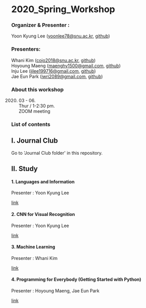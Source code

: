 # 2020_Spring_Workshop

### Organizer & Presenter : 
Yoon Kyung Lee (yoonlee78@snu.ac.kr, [github](https://github.com/yoonlee78)) <br>

### Presenters:
Whani Kim (cojo2018@snu.ac.kr, [github](https://github.com/domeis))<br>
Hoyoung Maeng (maenghy1500@gmail.com, [github](https://github.com/Hoyoung-Maeng)) <br>
Inju Lee (ijlee199716@gmail.com, [github](https://github.com/Inju0716)) <br>
Jae Eun Park (iwri2089@gmail.com, [github](https://github.com/JPark11)) <br>

### About this workshop

2020. 03 - 06. <br>
Thur / 1-2:30 pm. <br>
ZOOM meeting

### List of contents

## I. Journal Club

Go to 'Journal Club folder' in this repository.

## II. Study

#### 1. Languages and Information
Presenter : Yoon Kyung Lee 

[link](https://web.stanford.edu/class/cs124/)

#### 2. CNN for Visual Recognition 
Presenter : Yoon Kyung Lee 

[link](http://cs231n.stanford.edu/)

#### 3. Machine Learning
Presenter : Whani Kim

[link](https://www.coursera.org/learn/machine-learning)

#### 4. Programming for Everybody (Getting Started with Python)
Presenter : Hoyoung Maeng, Jae Eun Park

[link](https://www.coursera.org/learn/python?)

<!--
#### 5. Feature Engineering for Maching Learning 
Presenter : Inju Lee
[link](https://www.amazon.com/Feature-Engineering-Machine-Learning-Principles/dp/1491953241)
-->
